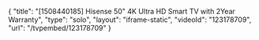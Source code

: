 {
    "title": "[1508440185] Hisense 50\" 4K Ultra HD Smart TV with 2Year Warranty",
    "type": "solo",
    "layout": "iframe-static",
    "videoId": "123178709",
    "url": "\/tvpembed\/123178709"
}
